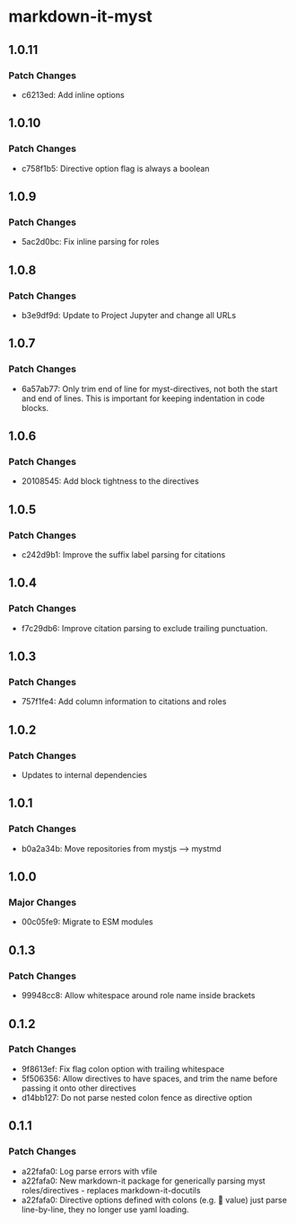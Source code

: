 # markdown-it-myst

## 1.0.11

### Patch Changes

- c6213ed: Add inline options

## 1.0.10

### Patch Changes

- c758f1b5: Directive option flag is always a boolean

## 1.0.9

### Patch Changes

- 5ac2d0bc: Fix inline parsing for roles

## 1.0.8

### Patch Changes

- b3e9df9d: Update to Project Jupyter and change all URLs

## 1.0.7

### Patch Changes

- 6a57ab77: Only trim end of line for myst-directives, not both the start and end of lines. This is important for keeping indentation in code blocks.

## 1.0.6

### Patch Changes

- 20108545: Add block tightness to the directives

## 1.0.5

### Patch Changes

- c242d9b1: Improve the suffix label parsing for citations

## 1.0.4

### Patch Changes

- f7c29db6: Improve citation parsing to exclude trailing punctuation.

## 1.0.3

### Patch Changes

- 757f1fe4: Add column information to citations and roles

## 1.0.2

### Patch Changes

- Updates to internal dependencies

## 1.0.1

### Patch Changes

- b0a2a34b: Move repositories from mystjs --> mystmd

## 1.0.0

### Major Changes

- 00c05fe9: Migrate to ESM modules

## 0.1.3

### Patch Changes

- 99948cc8: Allow whitespace around role name inside brackets

## 0.1.2

### Patch Changes

- 9f8613ef: Fix flag colon option with trailing whitespace
- 5f506356: Allow directives to have spaces, and trim the name before passing it onto other directives
- d14bb127: Do not parse nested colon fence as directive option

## 0.1.1

### Patch Changes

- a22fafa0: Log parse errors with vfile
- a22fafa0: New markdown-it package for generically parsing myst roles/directives - replaces markdown-it-docutils
- a22fafa0: Directive options defined with colons (e.g. :key: value) just parse line-by-line, they no longer use yaml loading.
